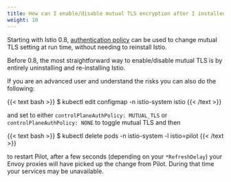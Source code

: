 ```yaml
---
title: How can I enable/disable mutual TLS encryption after I installed Istio?
weight: 10
---
```


Starting with Istio 0.8, [authentication policy](/docs/concepts/security/#authentication-policies) can be used to change mutual TLS setting at run time, without needing to reinstall Istio.

Before 0.8, the most straightforward way to enable/disable mutual TLS is by entirely
uninstalling and re-installing Istio.

If you are an advanced user and understand the risks you can also do the following:

{{< text bash >}}
$ kubectl edit configmap -n istio-system istio
{{< /text >}}

and set to either `controlPlaneAuthPolicy: MUTUAL_TLS` or `controlPlaneAuthPolicy: NONE` to toggle mutual TLS and then

{{< text bash >}}
$ kubectl delete pods -n istio-system -l istio=pilot
{{< /text >}}

to restart Pilot, after a few seconds (depending on your `*RefreshDelay`) your
Envoy proxies will have picked up the change from Pilot. During that time your
services may be unavailable.
